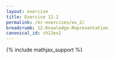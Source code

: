 ```yaml
---
layout: exercise
title: Exercise 12.2
permalink: /kr-exercises/ex_2/
breadcrumb: 12-Knowledge-Representation
canonical_id: ch12ex2
---
```


{% include mathjax_support %}
